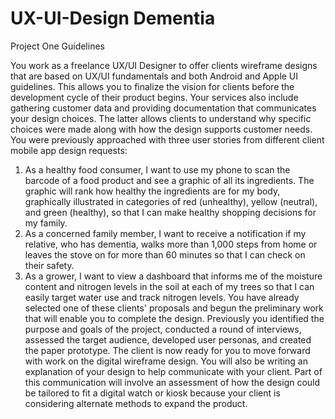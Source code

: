 # UX-UI-Design Dementia

Project One Guidelines

You work as a freelance UX/UI Designer to offer clients wireframe designs that are based on UX/UI fundamentals and both Android and Apple UI guidelines. This allows you to finalize the vision for clients before the development cycle of their product begins. Your services also include gathering customer data and providing documentation that communicates your design choices. The latter allows clients to understand why specific choices were made along with how the design supports customer needs. You were previously approached with three user stories from different client mobile app design requests:
1. As a healthy food consumer, I want to use my phone to scan the barcode of a food product and see a graphic of all its ingredients. The graphic will rank how healthy the ingredients are for my body, graphically illustrated in categories of red (unhealthy), yellow (neutral), and green (healthy), so that I can make healthy shopping decisions for my family.
2. As a concerned family member, I want to receive a notification if my relative, who has dementia, walks more than 1,000 steps from home or leaves the stove on for more than 60 minutes so that I can check on their safety.
3. As a grower, I want to view a dashboard that informs me of the moisture content and nitrogen levels in the soil at each of my trees so that I can easily target water use and track nitrogen levels.
You have already selected one of these clients' proposals and begun the preliminary work that will enable you to complete the design. Previously you identified the purpose and goals of the project, conducted a round of interviews, assessed the target audience, developed user personas, and created the paper prototype.
The client is now ready for you to move forward with work on the digital wireframe design. You will also be writing an explanation of your design to help communicate with your client. Part of this communication will involve an assessment of how the design could be tailored to fit a digital watch or kiosk because your client is considering alternate methods to expand the product.
